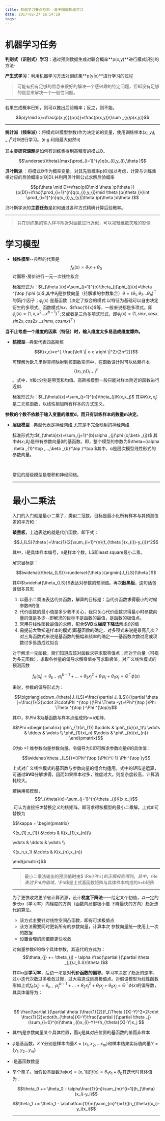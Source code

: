 ```yaml
---
title: 机器学习要点检索--基于图解机器学习
date: 2017-02-27 16:54:19
tags:
---
```


# 机器学习任务

**判别式（识别式）学习**：通过预测数据生成对联合概率**p(x,y)**进行模式识别的方法·

**产生式学习**：利用机器学习方法对训练集**p(y|x)**进行学习的过程

> 可能有拥有足够的信息来很好的解决一个感兴趣的特定问题，但却没有足够的信息来解决一个一般性问题。

--------

若果生成概率已知，则可以推出后验概率；反之，则不能。

$$p(y\mid x)=\frac{p(x,y)}{p(x)}=\frac{p(x,y)}{\sum _{y}p(x,y)}$$

--------

**统计派（频率派）**：将模式Θ(模型参数)作为决定论的变量，使用训练样本${(x_{i},y_{i})}_{i=1}^{n}$对Θ进行学习。(e.g.利用最大似然π)      

其主要**研究课题**是如何有训练集得到高精度的模式Θ。      

$$\underset{\theta}{max}\prod_{i=1}^{y}q(x_{i},y_{i},\theta )$$

**贝叶斯派** ：将模式Θ作为概率变量，对其先验概率p(Θ)加以考虑，计算与训练集相对应的后验概率p(Θ|D).并利用贝叶斯公式求解后验概率

$$p(\theta \mid D)=\frac{p(D\mid \theta )p(\theta )}{p(D)}=\frac{\prod_{i=1}^{n}q(x_{i},y_{i}\mid \theta )p(\theta )}{\int \prod_{i=1}^{n}q(x_{i},y_{y}|\theta )p(\theta )d\theta }$$

贝叶斯学派的**主要任务**是如何通过各种方式精确计算后验概率。

------

>  只在训练集的输入样本附近对函数进行近似，可以减轻维数灾难的影像

# 学习模型

- **线性模型**--典型的代表是$$f_{\theta}(x)=\theta_{1}x+\theta_{0}$$对面积-房价进行一元一次线性拟合

  标准形式为：$f_{\theta }(x)=\sum_{j=1}^{b}\theta_{j}\phi_{j}(x)=\theta ^{\top }\phi (x)$,其中$\theta_{j}$是参数向量（待解求的参数集合）$\theta=(\theta_{1},\theta_{2}...\theta_{b})^{\top }$的第j个因子；$\phi_{j}(x)$ 是基函数（决定了拟合的模式 以特征为基础可以自由决定衍生的多项式、函数模式$ln x$、$\frac{1}{x}$等，一般来说都是多项式，即$\phi_{j}(x)=(1,x,x^2...x^{b-1})^{\top }$;又或者是三角多项式形式，即$\phi_{j}(x)=(1,sin x,cos x,sin 2x,cos 2x...sin mx,cos mx)^{\top }$）

**当不止考虑一个维度的因素（特征）时，输入维度太多易造成维度爆炸。**

- **核模型**--典型代表四高斯核

  $$K(x,c)=e^{-\frac{\left \| x-c \right \|^2}{2h^2}}$$

  可理解为欧几里得空间映射到核函数空间中，在函数设计时可以依赖样本$$\{(x_{i},y_{i})\}_{i=1}^{n}$$。式中，h和c分别是带宽和均值。高斯核模型一般只能对样本附近的函数进行近似.

  标准形式为：$f_{\theta}(x)=\sum_{j=1}^{n}\theta_{j}K(x,x_j)$ 其中$K(x,x_j)$是二元核函数，以线性相加所有样本的方式定义。

**参数的个数不依赖于输入变量的维度d，而只有训练样本的数量m决定。**

- **层级模型**--典型代表是神经网络,尤其是不完全映射的神经网络.

  标准形式为:$f_{\theta}(x)=\sum_{j=1}^{b}\alpha _{j}\phi (x;\beta _{j})$  其中$\phi (x;\beta _{j})$是带有参数向量β的基函数。即，整个模型的参数为$\theta=(\alpha ,\beta _{1}^\top ,...,\beta _{b}^\top )^\top $其中，α是层次模型线性形式的参数向量。

  ​

  常见的层级模型是卷积和神经网络。

  ------

  # 最小二乘法

  入门的入门就是最小二乘了，类似二范数，目标是最小化所有样本与其预测值差的平方和：

  **敲黑板**，上边表达的就是代价函数，即下式：

  $$J_{LS}(\theta )=\frac{1}{2}\sum_{i=1}^{n}(f_{\theta }(x_{i})-y_{i})^2$$

  其中，i是具体样本编号，n是样本个数，LS即least square最小二乘。

  解求目标是：

  $$\widehat{\theta_{LS}}=\underset{\theta }{argmin}J_{LS}(\theta )$$

  其中$\widehat{\theta_{LS}}$表达对参数的预测值。再次**敲黑板**，这句话包含很多意思

  1. 以最小二乘法表达代价函数，解算的目标是：当代价函数求得最小的时候参数$\theta$的值
  2. 代价函数的最小值是多少我不关心，我只关心代价函数求得最小时参数向量的值是多少--即解求的目标不是函数的最值，是函数的极值点。
  3. 常用在线性函数最值的求解，配合**SVD**或**梯度下降法**解求$\theta$的值
  4. 需提前大致知道样本的模式(即基函数的确定，对多项式来说是最高几次？对三角函数式来说是基函数的振幅和频率的确定——基函数次数过高或项数过多易造成过拟合

  对于解求一元函数，窝们知道应该对函数求导求取零值点；而对于向量（可视为多元函数），求取各参量的偏导求解零值亦可求取极值。对广义线性模式的预测函数

  $$f_{\theta }(x_{j})=\theta_{b-1}x^{b-1}_{j}+...+\theta_{2}x^{2}_{j}+\theta_{1}x_{j}+\theta_{0}x_{j}=\Theta ^{\top }\phi (x)$$

  来说，参数的偏导形式为：

  $$\bigtriangledown_{\theta}J_{LS}=\frac{\partial J_{LS}}{\partial \theta }=\frac{1}{2}\cdot 2\cdot\Phi ^{\top }(\Phi \Theta -y)=\Phi^{\top }\Phi \Theta ^{\top }-\Phi ^{\top}y$$

  其中，$\Phi $为基函数与样本点组成的n×b矩阵，

  $$\Phi =\begin{pmatrix}
  \phi\_{1}(x\_{1}) &\cdots   & \phi\_{b}(x\_1)\\
   \vdots & \ddots  & \vdots \\
  \phi\_{1}(x\_n) &\cdots & \phi\ _{b}(x\_{n})
  \end{pmatrix}$$

  $\Theta$为b ×1 维参数向量参数向量。令偏导为0即可解求参数向量$\theta$的具体值：

  $$\widehat{\theta _{LS}}=(\Phi^{\top }\Phi)^{-1} \Phi^{\top }y$$

  上式对广义线性模式的基函数与参数向量的组合均适用。式中的矩阵逆运算，可通过**SVD**分解求得，因而如果样本过多，维度过大，则复杂度较高，计算消耗较大。

  若换用核模型，$$f_{\theta}(x)=\sum_{j=1}^{n}\theta _{j}K(x,x_j)$$,可认为直接把$\Phi$替换定义的核矩阵，即可求得核模型的最小二乘解。上式$\Phi$可替换为

  $$\kappa = \begin{pmatrix}

  K(x\_{1},x\_{1}) &\cdots   & K(x\_{1},x\_{n})\\\\

   \vdots & \ddots  & \vdots \\\\

  K(x\_n,x\_1) &\cdots & K(x\_{n},x\_{n})

  \end{pmatrix}$$

  ------

  > 最小二乘法输出的预测值时由$	\Re(\Phi )$的正摄投影得到。其中，$\Re$表达$\Phi$的值域，$\Phi$是上式基函数矩阵与具体样本构成的n×b矩阵

  -----

  为了更快收敛更节省计算资源，设计**梯度下降法**——给定某个初值，以一定的步长α（学习率）向梯度的方向（函数向局部极小值 下降最快的方向）趋近迭代的算法。

  - 该方式主要针对线性空间凸函数，即有可求极值点
  - 该方法需要同时更新所有的参数向量，计算本次 参数向量统一使用上一次的数据
  - 设置合理的阈值能更快收敛

  对向量参数$\theta$的每个具体参数，其迭代的方式为：$$\theta_{j}  += \theta_{j} - \alpha \frac{\partial }{\partial \theta _{j}}J_{LS}(\theta )$$

  其中α是**学习率**，后边一坨是对**代价函数的偏导**。学习率决定了趋近的速率，过小迭代次数过多收敛过慢，过大易造成远离极值点。对假设模型为线性函数形如上式$f_{\theta }(x_{j})=\theta_{b-1}x^{b-1}_{j}+...+\theta_{2}x^{2}_{j}+\theta_{1}x_{j}+\theta_{0}x_{j}=\Theta ^{\top }\phi (x)$的偏导数，其具体偏导为：

  ​

  $$ \frac{\partial }{\partial \theta }\frac{1}{2}(f_{\Theta }(X)-Y)^2=2\cdot \frac{1}{2}\cdot(h_{\theta}(X)-Y)\frac{\partial }{\partial \theta _j}(\sum_{i=0}^{n}\theta _{i}x_{i}-Y)=(h_{\theta}(X)-Y)x_j $$

- 其中j是参数向量某个具体位置，而$x_j$是其对应位置的基函数的值而非样本

- $\phi$是基函数，$X$ Y分别是样本向量$X=\{x_1,x_2,...x_m\}$和样本结果实际值向量$Y=\{y_1,y_2...y_m\}$

- i是基函数数量

- 举个栗子。当假设基函数为$\phi(x)={(x,1)}$即$f(x)=\theta_1x_1+\theta_0$其迭代时具体值为：

  $$\theta_0 += \theta_0 - \alpha\frac{1}{m}\sum_{m}^{i=1}(h_{\theta}(x_i)-y_i)$$

  $$\theta_1 += \theta_1 - \alpha\frac{1}{m}\sum_{m}^{i=1}((h_{\theta}(x_i)-y_i)x_i)$$

  ------

  ​

  ​

  ​